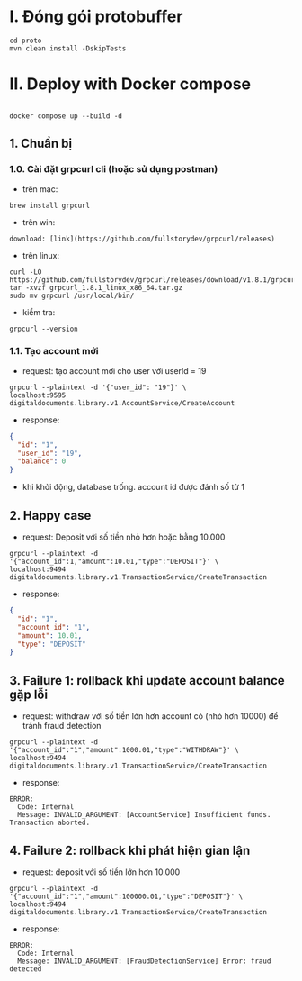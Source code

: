 # I. Đóng gói protobuffer

```shell
cd proto
mvn clean install -DskipTests
```

# II. Deploy with Docker compose
```shell

docker compose up --build -d
```

## 1. Chuẩn bị

### 1.0. Cài đặt grpcurl cli (hoặc sử dụng postman)
- trên mac:
```shell
brew install grpcurl 
```

- trên win:
```text
download: [link](https://github.com/fullstorydev/grpcurl/releases)
```

- trên linux:
```shell
curl -LO https://github.com/fullstorydev/grpcurl/releases/download/v1.8.1/grpcurl_1.8.1_linux_x86_64.tar.gz
tar -xvzf grpcurl_1.8.1_linux_x86_64.tar.gz
sudo mv grpcurl /usr/local/bin/

```

- kiểm tra:
```shell
grpcurl --version
```

### 1.1. Tạo account mới
- request: tạo account mới cho user với userId = 19
```shell
grpcurl --plaintext -d '{"user_id": "19"}' \
localhost:9595 digitaldocuments.library.v1.AccountService/CreateAccount
```

- response:
```json
{
  "id": "1",
  "user_id": "19",
  "balance": 0
}
```

- khi khởi động, database trống. account id được đánh số từ 1

## 2. Happy case

- request: Deposit với số tiền nhỏ hơn hoặc bằng 10.000
```shell
grpcurl --plaintext -d '{"account_id":1,"amount":10.01,"type":"DEPOSIT"}' \
localhost:9494 digitaldocuments.library.v1.TransactionService/CreateTransaction
```

- response:
```json
{
  "id": "1",
  "account_id": "1",
  "amount": 10.01,
  "type": "DEPOSIT"
}
```

## 3. Failure 1: rollback khi update account balance gặp lỗi

- request: withdraw với số tiền lớn hơn account có (nhỏ hơn 10000) để tránh fraud detection
```shell
grpcurl --plaintext -d '{"account_id":"1","amount":1000.01,"type":"WITHDRAW"}' \
localhost:9494 digitaldocuments.library.v1.TransactionService/CreateTransaction
```

- response:
```text
ERROR:
  Code: Internal
  Message: INVALID_ARGUMENT: [AccountService] Insufficient funds. Transaction aborted.
```

## 4. Failure 2: rollback khi phát hiện gian lận

- request: deposit với số tiền lớn hơn 10.000
```shell
grpcurl --plaintext -d '{"account_id":"1","amount":100000.01,"type":"DEPOSIT"}' \
localhost:9494 digitaldocuments.library.v1.TransactionService/CreateTransaction
```

- response:
```text
ERROR:
  Code: Internal
  Message: INVALID_ARGUMENT: [FraudDetectionService] Error: fraud detected
```
